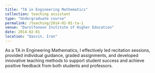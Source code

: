 ```yaml
---
title: "TA in Engineering Mathematics"
collection: teaching assistant
type: "Undergraduate course"
permalink: /teaching/2014-02-01-ta-1
venue: "Darolfonoon Institute of Higher Education"
date: 2014-02-01
location: "Qazvin, Iran"
---
```


As a TA in Engineering Mathematics, I effectively led recitation sessions, provided individual guidance, graded assignments, and developed innovative teaching methods to support student success and achieve positive feedback from both students and professors.
